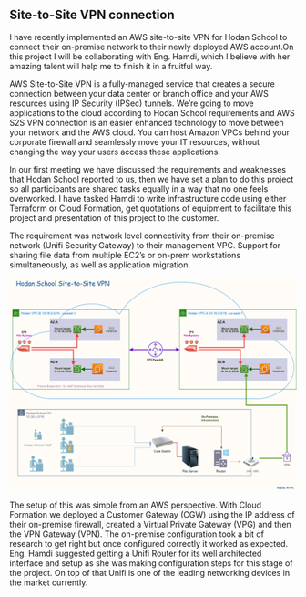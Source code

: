 ## Site-to-Site VPN connection

I have recently implemented an AWS site-to-site VPN for Hodan School to connect their on-premise network to their newly deployed AWS account.On this project I will be collaborating with Eng. Hamdi, which I believe with her amazing talent will help me to finish it in a fruitful way.

AWS Site-to-Site VPN is a fully-managed service that creates a secure connection between your data center or branch office and your AWS resources using IP Security (IPSec) tunnels. We’re going to move applications to the cloud according to Hodan School requirements and AWS S2S VPN connection is an easier enhanced technology to move between your network and the AWS cloud. You can host Amazon VPCs behind your corporate firewall and seamlessly move your IT resources, without changing the way your users access these applications.

In our first meeting we have discussed the requirements and weaknesses that Hodan School reported to us, then we have set a plan to do this project so all participants are shared tasks equally in a way that no one feels overworked. I have tasked Hamdi to write infrastructure code using either Terraform or Cloud Formation, get quotations of equipment to facilitate this project and presentation of this project to the customer.

The requirement was network level connectivity from their on-premise network (Unifi Security Gateway) to their management VPC. Support for sharing file data from multiple EC2’s or on-prem workstations simultaneously, as well as application migration.

![Hodan School](https://github.com/MoRoble/AWS-Projects/blob/main/Site-to-Site/EFS-S2S-diagram.jpg)

The setup of this was simple from an AWS perspective. With Cloud Formation we deployed a Customer Gateway (CGW) using the IP address of their on-premise firewall, created a Virtual Private Gateway (VPG) and then the VPN Gateway (VPN). The on-premise configuration took a bit of research to get right but once configured correctly it worked as expected. Eng. Hamdi suggested getting a Unifi Router for its well architected interface and setup as she was making configuration steps for this stage of the project. On top of that Unifi is one of the leading networking devices in the market currently.

